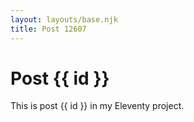 ```yaml
---
layout: layouts/base.njk
title: Post 12607
---
```


# Post {{ id }}

This is post {{ id }} in my Eleventy project.
